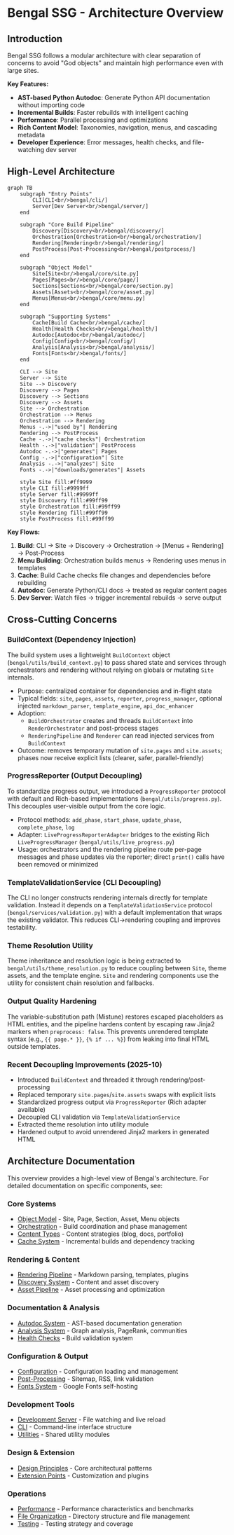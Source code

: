 # Bengal SSG - Architecture Overview

## Introduction

Bengal SSG follows a modular architecture with clear separation of concerns to avoid "God objects" and maintain high performance even with large sites.

**Key Features:**
- **AST-based Python Autodoc**: Generate Python API documentation without importing code
- **Incremental Builds**: Faster rebuilds with intelligent caching
- **Performance**: Parallel processing and optimizations
- **Rich Content Model**: Taxonomies, navigation, menus, and cascading metadata
- **Developer Experience**: Error messages, health checks, and file-watching dev server

## High-Level Architecture

```mermaid
graph TB
    subgraph "Entry Points"
        CLI[CLI<br/>bengal/cli/]
        Server[Dev Server<br/>bengal/server/]
    end

    subgraph "Core Build Pipeline"
        Discovery[Discovery<br/>bengal/discovery/]
        Orchestration[Orchestration<br/>bengal/orchestration/]
        Rendering[Rendering<br/>bengal/rendering/]
        PostProcess[Post-Processing<br/>bengal/postprocess/]
    end

    subgraph "Object Model"
        Site[Site<br/>bengal/core/site.py]
        Pages[Pages<br/>bengal/core/page/]
        Sections[Sections<br/>bengal/core/section.py]
        Assets[Assets<br/>bengal/core/asset.py]
        Menus[Menus<br/>bengal/core/menu.py]
    end

    subgraph "Supporting Systems"
        Cache[Build Cache<br/>bengal/cache/]
        Health[Health Checks<br/>bengal/health/]
        Autodoc[Autodoc<br/>bengal/autodoc/]
        Config[Config<br/>bengal/config/]
        Analysis[Analysis<br/>bengal/analysis/]
        Fonts[Fonts<br/>bengal/fonts/]
    end

    CLI --> Site
    Server --> Site
    Site --> Discovery
    Discovery --> Pages
    Discovery --> Sections
    Discovery --> Assets
    Site --> Orchestration
    Orchestration --> Menus
    Orchestration --> Rendering
    Menus -.->|"used by"| Rendering
    Rendering --> PostProcess
    Cache -.->|"cache checks"| Orchestration
    Health -.->|"validation"| PostProcess
    Autodoc -.->|"generates"| Pages
    Config -.->|"configuration"| Site
    Analysis -.->|"analyzes"| Site
    Fonts -.->|"downloads/generates"| Assets

    style Site fill:#ff9999
    style CLI fill:#9999ff
    style Server fill:#9999ff
    style Discovery fill:#99ff99
    style Orchestration fill:#99ff99
    style Rendering fill:#99ff99
    style PostProcess fill:#99ff99
```

**Key Flows:**
1. **Build**: CLI → Site → Discovery → Orchestration → [Menus + Rendering] → Post-Process
2. **Menu Building**: Orchestration builds menus → Rendering uses menus in templates
3. **Cache**: Build Cache checks file changes and dependencies before rebuilding
4. **Autodoc**: Generate Python/CLI docs → treated as regular content pages
5. **Dev Server**: Watch files → trigger incremental rebuilds → serve output

## Cross-Cutting Concerns

### BuildContext (Dependency Injection)

The build system uses a lightweight `BuildContext` object (`bengal/utils/build_context.py`) to pass shared state and services through orchestrators and rendering without relying on globals or mutating `Site` internals.

- Purpose: centralized container for dependencies and in-flight state
- Typical fields: `site`, `pages`, `assets`, `reporter`, `progress_manager`, optional injected `markdown_parser`, `template_engine`, `api_doc_enhancer`
- Adoption:
  - `BuildOrchestrator` creates and threads `BuildContext` into `RenderOrchestrator` and post-process stages
  - `RenderingPipeline` and `Renderer` can read injected services from `BuildContext`
- Outcome: removes temporary mutation of `site.pages` and `site.assets`; phases now receive explicit lists (clearer, safer, parallel-friendly)

### ProgressReporter (Output Decoupling)

To standardize progress output, we introduced a `ProgressReporter` protocol with default and Rich-based implementations (`bengal/utils/progress.py`). This decouples user-visible output from the core logic.

- Protocol methods: `add_phase`, `start_phase`, `update_phase`, `complete_phase`, `log`
- Adapter: `LiveProgressReporterAdapter` bridges to the existing Rich `LiveProgressManager` (`bengal/utils/live_progress.py`)
- Usage: orchestrators and the rendering pipeline route per-page messages and phase updates via the reporter; direct `print()` calls have been removed or minimized

### TemplateValidationService (CLI Decoupling)

The CLI no longer constructs rendering internals directly for template validation. Instead it depends on a `TemplateValidationService` protocol (`bengal/services/validation.py`) with a default implementation that wraps the existing validator. This reduces CLI→rendering coupling and improves testability.

### Theme Resolution Utility

Theme inheritance and resolution logic is being extracted to `bengal/utils/theme_resolution.py` to reduce coupling between `Site`, theme assets, and the template engine. `Site` and rendering components use the utility for consistent chain resolution and fallbacks.

### Output Quality Hardening

The variable-substitution path (Mistune) restores escaped placeholders as HTML entities, and the pipeline hardens content by escaping raw Jinja2 markers when `preprocess: false`. This prevents unrendered template syntax (e.g., `{{ page.* }}`, `{% if ... %}`) from leaking into final HTML outside templates.

### Recent Decoupling Improvements (2025-10)

- Introduced `BuildContext` and threaded it through rendering/post-processing
- Replaced temporary `site.pages`/`site.assets` swaps with explicit lists
- Standardized progress output via `ProgressReporter` (Rich adapter available)
- Decoupled CLI validation via `TemplateValidationService`
- Extracted theme resolution into utility module
- Hardened output to avoid unrendered Jinja2 markers in generated HTML

## Architecture Documentation

This overview provides a high-level view of Bengal's architecture. For detailed documentation on specific components, see:

### Core Systems
- [Object Model](./object-model.md) - Site, Page, Section, Asset, Menu objects
- [Orchestration](./orchestration.md) - Build coordination and phase management
- [Content Types](./content-types.md) - Content strategies (blog, docs, portfolio)
- [Cache System](./cache.md) - Incremental builds and dependency tracking

### Rendering & Content
- [Rendering Pipeline](./rendering.md) - Markdown parsing, templates, plugins
- [Discovery System](./discovery.md) - Content and asset discovery
- [Asset Pipeline](./assets-pipeline.md) - Asset processing and optimization

### Documentation & Analysis
- [Autodoc System](./autodoc.md) - AST-based documentation generation
- [Analysis System](./analysis.md) - Graph analysis, PageRank, communities
- [Health Checks](./health.md) - Build validation system

### Configuration & Output
- [Configuration](./config.md) - Configuration loading and management
- [Post-Processing](./postprocess.md) - Sitemap, RSS, link validation
- [Fonts System](./fonts.md) - Google Fonts self-hosting

### Development Tools
- [Development Server](./server.md) - File watching and live reload
- [CLI](./cli.md) - Command-line interface structure
- [Utilities](./utils.md) - Shared utility modules

### Design & Extension
- [Design Principles](./design-principles.md) - Core architectural patterns
- [Extension Points](./extension-points.md) - Customization and plugins

### Operations
- [Performance](./performance.md) - Performance characteristics and benchmarks
- [File Organization](./file-organization.md) - Directory structure and file management
- [Testing](./testing.md) - Testing strategy and coverage
